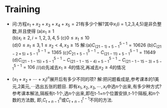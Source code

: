 Training
===
- 问:方程$x_1+x_2+x_3+x_4+x_5 = 21$有多少个解?其中$x_i$(i = 1,2,3,4,5)是非负整数,并且使得
(a)$x_1\geq1$ 			
(b)$x_i\geq2,i=1,2,3,4,5$
(c)$0\leq x_1\leq10$	
(d)$0\leq x_1 \leq 3,1\leq x_2<4,x_3\geq15$
解:(a)$C^{5-1}_{(21-1)+5-1}=10626$
(b)$C^{5-1}_{(21-2*5)+5-1}=1365$
(c)$C^{5-1}_{21+5-1}-C^{5-1}_{(21-11)+5-1}=11649$
(d)$C^{5-1}_{(21-1-15)+5-1}-C^{5-1}_{(21-1-15-4)+5-1}-C^{5-1}_{(21-1-15-3)+5-1}=106$
//(d)先减去$x_1\geq4$的情况,再减去$x_2\geq4$的情况

- $(x_1+x_2+\cdots +x_t)^n$展开后有多少不同的项?
解:把问题看成是,参考课本的1美元,2美元,$\cdots$选出五张的题目.
即有$x_1,x_2,x_3,\cdots ,x_t$中选n个出来,有多少种方式?
参考课本解法,隔板有t-1个,选n个出来,即在t-1+n个位置安排,t-1个隔板,和n个数的方法数,
即,$C^n_{t+n-1}$或$C^{t-1}_{t+n-1}$不同的方法.